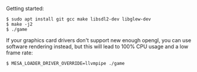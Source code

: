 Getting started:

	$ sudo apt install git gcc make libsdl2-dev libglew-dev
	$ make -j2
	$ ./game

If your graphics card drivers don't support new enough opengl,
you can use software rendering instead, but this will lead to
100% CPU usage and a low frame rate:

	$ MESA_LOADER_DRIVER_OVERRIDE=llvmpipe ./game
